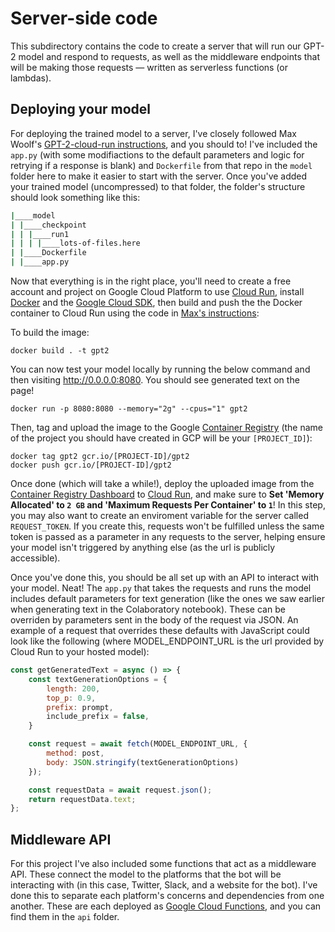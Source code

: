 # Server-side code

This subdirectory contains the code to create a server that will run our GPT-2 model and respond to requests, as well as the middleware endpoints that will be making those requests — written as serverless functions (or lambdas).

## Deploying your model

For deploying the trained model to a server, I've closely followed Max Woolf's [GPT-2-cloud-run instructions](https://github.com/minimaxir/gpt-2-cloud-run), and you should to! I've included the `app.py` (with some modifiactions to the default parameters and logic for retrying if a response is blank) and `Dockerfile` from that repo in the `model` folder here to make it easier to start with the server. Once you've added your trained model (uncompressed) to that folder, the folder's structure should look something like this:

```bash
|____model
| |____checkpoint
| | |____run1
| | | |____lots-of-files.here
| |____Dockerfile
| |____app.py
```

Now that everything is in the right place, you'll need to create a free account and project on Google Cloud Platform to use [Cloud Run](https://cloud.google.com/run/), install [Docker](https://docs.docker.com/get-docker/) and the [Google Cloud SDK](https://cloud.google.com/sdk/docs), then build and push the the Docker container to Cloud Run using the code in [Max's instructions](https://github.com/minimaxir/gpt-2-cloud-run#how-to-build-the-container-and-start-cloud-run):

To build the image:

```shell
docker build . -t gpt2
```

You can now test your model locally by running the below command and then visiting http://0.0.0.0:8080. You should see generated text on the page!

```shell
docker run -p 8080:8080 --memory="2g" --cpus="1" gpt2
```

Then, tag and upload the image to the Google [Container Registry](https://console.cloud.google.com/kubernetes/images/list) (the name of the project you should have created in GCP will be your `[PROJECT_ID]`):

```shell
docker tag gpt2 gcr.io/[PROJECT-ID]/gpt2
docker push gcr.io/[PROJECT-ID]/gpt2
```

Once done (which will take a while!), deploy the uploaded image from the [Container Registry Dashboard](https://console.cloud.google.com/kubernetes/images/list) to [Cloud Run](https://console.cloud.google.com/run), and make sure to **Set 'Memory Allocated' to `2 GB` and 'Maximum Requests Per Container' to `1`**! In this step, you may also want to create an enviroment variable for the server called `REQUEST_TOKEN`. If you create this, requests won't be fulfilled unless the same token is passed as a parameter in any requests to the server, helping ensure your model isn't triggered by anything else (as the url is publicly accessible).

Once you've done this, you should be all set up with an API to interact with your model. Neat! The `app.py` that takes the requests and runs the model includes default parameters for text generation (like the ones we saw earlier when generating text in the Colaboratory notebook). These can be overriden by parameters sent in the body of the request via JSON. An example of a request that overrides these defaults with JavaScript could look like the following (where MODEL_ENDPOINT_URL is the url provided by Cloud Run to your hosted model):

```js
const getGeneratedText = async () => {
    const textGenerationOptions = {
        length: 200,
        top_p: 0.9,
        prefix: prompt,
        include_prefix = false,
    }

    const request = await fetch(MODEL_ENDPOINT_URL, {
        method: post,
        body: JSON.stringify(textGenerationOptions)
    });

    const requestData = await request.json();
    return requestData.text;
};
```

## Middleware API

For this project I've also included some functions that act as a middleware API. These connect the model to the platforms that the bot will be interacting with (in this case, Twitter, Slack, and a website for the bot). I've done this to separate each platform's concerns and dependencies from one another. These are each deployed as [Google Cloud Functions](https://cloud.google.com/functions), and you can find them in the `api` folder.